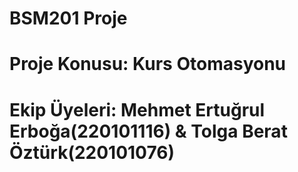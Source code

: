 # BSM201 Proje
# Proje Konusu: Kurs Otomasyonu
# Ekip Üyeleri: Mehmet Ertuğrul Erboğa(220101116) & Tolga Berat Öztürk(220101076)
